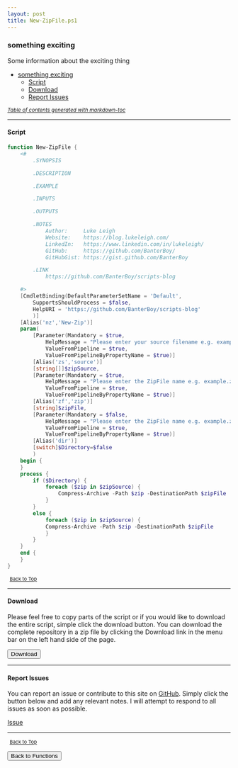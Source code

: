 ```yaml
---
layout: post
title: New-ZipFile.ps1
---
```


### something exciting

Some information about the exciting thing

- [something exciting](#something-exciting)
  - [Script](#script)
  - [Download](#download)
  - [Report Issues](#report-issues)

<small><i><a href='http://ecotrust-canada.github.io/markdown-toc/'>Table of contents generated with markdown-toc</a></i></small>

---

#### Script

```powershell
function New-ZipFile {
    <#
		.SYNOPSIS

		.DESCRIPTION

		.EXAMPLE

		.INPUTS

		.OUTPUTS

		.NOTES
			Author:     Luke Leigh
			Website:    https://blog.lukeleigh.com/
			LinkedIn:   https://www.linkedin.com/in/lukeleigh/
			GitHub:     https://github.com/BanterBoy/
			GitHubGist: https://gist.github.com/BanterBoy

		.LINK
			https://github.com/BanterBoy/scripts-blog

	#>
    [CmdletBinding(DefaultParameterSetName = 'Default',
        SupportsShouldProcess = $false,
        HelpURI = 'https://github.com/BanterBoy/scripts-blog'
		)]
	[Alias('nz','New-Zip')]
    param(
        [Parameter(Mandatory = $true,
            HelpMessage = "Please enter your source filename e.g. example.txt",
            ValueFromPipeline = $true,
            ValueFromPipelineByPropertyName = $true)]
        [Alias('zs','source')]
        [string[]]$zipSource,
        [Parameter(Mandatory = $true,
            HelpMessage = "Please enter the ZipFile name e.g. example.zip)",
            ValueFromPipeline = $true,
            ValueFromPipelineByPropertyName = $true)]
        [Alias('zf','zip')]
        [string]$zipFile,
        [Parameter(Mandatory = $false,
            HelpMessage = "Please enter the ZipFile name e.g. example.zip)",
            ValueFromPipeline = $true,
            ValueFromPipelineByPropertyName = $true)]
		[Alias('dir')]
		[switch]$Directory=$false
		)
    begin {
    }
    process {
		if ($Directory) {
			foreach ($zip in $zipSource) {
				Compress-Archive -Path $zip -DestinationPath $zipFile
			}
		}
		else {
			foreach ($zip in $zipSource) {
			Compress-Archive -Path $zip -DestinationPath $zipFile
			}
		}
    }
	end {
	}
}
```

<span style="font-size:11px;"><a href="#"><i class="fas fa-caret-up" aria-hidden="true" style="color: white; margin-right:5px;"></i>Back to Top</a></span>

---

#### Download

Please feel free to copy parts of the script or if you would like to download the entire script, simple click the download button. You can download the complete repository in a zip file by clicking the Download link in the menu bar on the left hand side of the page.

<button class="btn" type="submit" onclick="window.open('/PowerShell/functions/compression/New-ZipFile.ps1')">
    <i class="fa fa-cloud-download-alt">
    </i>
        Download
</button>

---

#### Report Issues

You can report an issue or contribute to this site on <a href="https://github.com/BanterBoy/scripts-blog/issues">GitHub</a>. Simply click the button below and add any relevant notes. I will attempt to respond to all issues as soon as possible.

<!-- Place this tag where you want the button to render. -->

<a class="github-button" href="https://github.com/BanterBoy/scripts-blog/issues/new?title=New-ZipFile.ps1&body=There is a problem with this function. Please find details below." data-show-count="true" aria-label="Issue BanterBoy/scripts-blog on GitHub">Issue</a>

---

<span style="font-size:11px;"><a href="#"><i class="fas fa-caret-up" aria-hidden="true" style="color: white; margin-right:5px;"></i>Back to Top</a></span>

<a href="/menu/_pages/functions.html">
    <button class="btn">
        <i class='fas fa-reply'>
        </i>
            Back to Functions
    </button>
</a>

[1]: http://ecotrust-canada.github.io/markdown-toc
[2]: https://github.com/googlearchive/code-prettify

```

```

